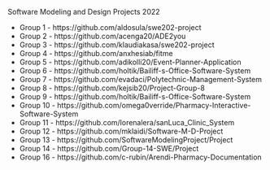 Software Modeling and Design Projects 2022
<ul>

<li>Group 1 - https://github.com/aldosula/swe202-project
<li>Group 2 - https://github.com/acenga20/ADE2you
<li>Group 3 - https://github.com/klaudiakasa/swe202-project
<li>Group 4 - https://github.com/anxhesiab/fitme
<li>Group 5 - https://github.com/adikolli20/Event-Planner-Application
<li>Group 6 - https://github.com/holtik/Bailiff-s-Office-Software-System
<li>Group 7 - https://github.com/evadaci/Polytechnic-Management-System
<li>Group 8 - https://github.com/kejsib20/Project-Group-8
<li>Group 9 - https://github.com/holtik/Bailiff-s-Office-Software-System
<li>Group 10 - https://github.com/omega0verride/Pharmacy-Interactive-Software-System
<li>Group 11 - https://github.com/lorenalera/sanLuca_Clinic_System
<li>Group 12 - https://github.com/mklaidi/Software-M-D-Project
<li>Group 13 - https://github.com/SoftwareModelingProject/Project
<li>Group 14 - https://github.com/Group-14-SWE/Project
<li>Group 16 - https://github.com/c-rubin/Arendi-Pharmacy-Documentation
</ul>
